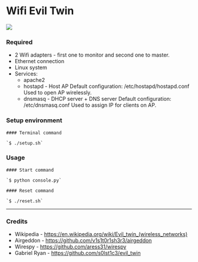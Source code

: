 # **Wifi Evil Twin**

![](https://designcontest-com-au-designcontest.netdna-ssl.com/data/contests/302364/entries/2daaf5f30aefca34.png)

### Required

- 2 Wifi adapters - first one to monitor and second one to master.
- Ethernet connection
- Linux system 
- Services:
	- apache2  
	- hostapd - Host AP Default configuration: /etc/hostapd/hostapd.conf Used to open AP wirelessly.
	- dnsmasq - DHCP server + DNS server Default configuration: /etc/dnsmasq.conf Used to assign IP for clients on AP.

### Setup environment

	#### Terminal command

	`$ ./setup.sh`

### Usage

	#### Start command

	`$ python console.py`

	#### Reset command

	`$ ./reset.sh`

----

### Credits
- Wikipedia - https://en.wikipedia.org/wiki/Evil_twin_(wireless_networks)
- Airgeddon - https://github.com/v1s1t0r1sh3r3/airgeddon
- Wirespy - https://github.com/aress31/wirespy
- Gabriel Ryan - https://github.com/s0lst1c3/evil_twin
